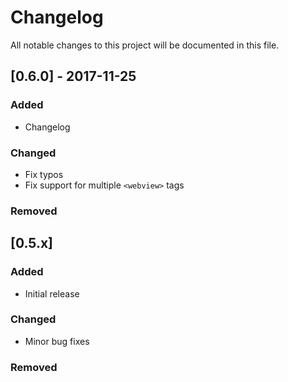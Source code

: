 # Changelog
All notable changes to this project will be documented in this file.

## [0.6.0] - 2017-11-25
### Added
- Changelog

### Changed
- Fix typos
- Fix support for multiple ```<webview>``` tags

### Removed

## [0.5.x]
### Added
- Initial release

### Changed
- Minor bug fixes

### Removed
